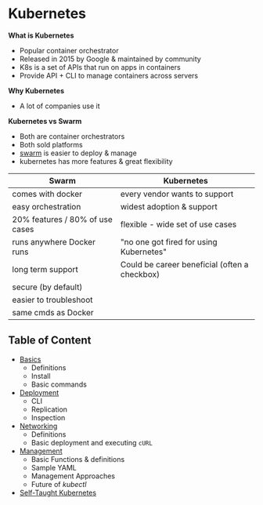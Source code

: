 # Kubernetes 
**What is Kubernetes**
* Popular container orchestrator
* Released in 2015 by Google & maintained by community 
* K8s is a set of APIs that run on apps in containers
* Provide API + CLI to manage containers across servers

**Why Kubernetes**
* A lot of companies use it 

**Kubernetes vs Swarm**
* Both are container orchestrators 
* Both sold platforms 
* [swarm](../Swarm/) is easier to deploy & manage 
* kubernetes has more features & great flexibility 

| Swarm | Kubernetes | 
| ------- | ------------------ |
| comes with docker | every vendor wants to support | 
| easy orchestration | widest adoption & support | 
| 20% features / 80% of use cases | flexible - wide set of use cases | 
| runs anywhere Docker runs | "no one got fired for using Kubernetes" |
| long term support | Could be career beneficial (often a checkbox) |
| secure (by default) || 
| easier to troubleshoot || 
| same cmds as Docker || 


## Table of Content
* [Basics](Kubernetes%20Basics.md)
  * Definitions
  * Install 
  * Basic commands
* [Deployment](Deployment.md)
  * CLI 
  * Replication
  * Inspection
* [Networking](Networking.md)
  * Definitions
  * Basic deployment and executing `cURL`
* [Management](Management.md)
  * Basic Functions & definitions
  * Sample YAML 
  * Management Approaches 
  * Future of _kubectl_
* [Self-Taught Kubernetes](../../Kubernetes) 
